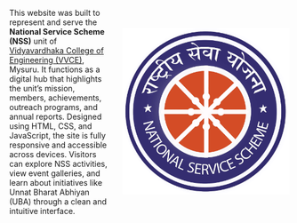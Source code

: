 <div style="display: flex; align-items: center; justify-content: space-between;">
  <div style="flex: 1; padding-right: 20px;">
    <p>
      This website was built to represent and serve the <strong>National Service Scheme (NSS)</strong> unit of 
      <a href="https://vvce.ac.in/">Vidyavardhaka College of Engineering (VVCE)</a>, Mysuru. It functions as a digital hub 
      that highlights the unit’s mission, members, achievements, outreach programs, and annual reports. Designed using HTML, 
      CSS, and JavaScript, the site is fully responsive and accessible across devices. Visitors can explore NSS activities, 
      view event galleries, and learn about initiatives like Unnat Bharat Abhiyan (UBA) through a clean and intuitive interface.
    </p>
  </div>
  <div style="flex-shrink: 0;">
    <img src="https://github.com/yashwanths814/NSS-Website/blob/main/images/nss1.png" alt="NSS Logo" width="300">
  </div>
</div>
